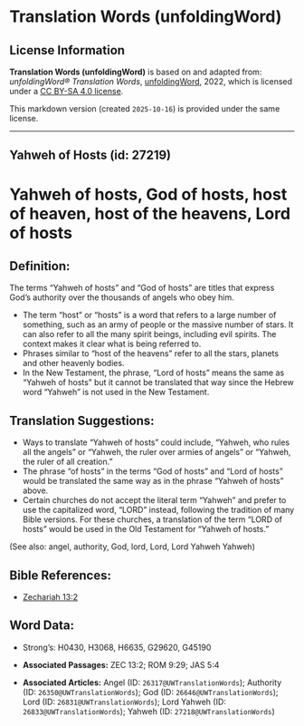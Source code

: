 # Translation Words (unfoldingWord)

## License Information

**Translation Words (unfoldingWord)** is based on and adapted from: _unfoldingWord® Translation Words_, [unfoldingWord](https://unfoldingword.org/utw), 2022, which is licensed under a [CC BY-SA 4.0 license](https://creativecommons.org/licenses/by-sa/4.0/legalcode.en).

This markdown version (created `2025-10-16`) is provided under the same license.



--------------------------------

## Yahweh of Hosts (id: 27219)

Yahweh of hosts, God of hosts, host of heaven, host of the heavens, Lord of hosts
=================================================================================

Definition:
-----------

The terms “Yahweh of hosts” and “God of hosts” are titles that express God’s authority over the thousands of angels who obey him.

* The term “host” or “hosts” is a word that refers to a large number of something, such as an army of people or the massive number of stars. It can also refer to all the many spirit beings, including evil spirits. The context makes it clear what is being referred to.
* Phrases similar to “host of the heavens” refer to all the stars, planets and other heavenly bodies.
* In the New Testament, the phrase, “Lord of hosts” means the same as “Yahweh of hosts” but it cannot be translated that way since the Hebrew word “Yahweh” is not used in the New Testament.

Translation Suggestions:
------------------------

* Ways to translate “Yahweh of hosts” could include, “Yahweh, who rules all the angels” or “Yahweh, the ruler over armies of angels” or “Yahweh, the ruler of all creation.”
* The phrase “of hosts” in the terms “God of hosts” and “Lord of hosts” would be translated the same way as in the phrase “Yahweh of hosts” above.
* Certain churches do not accept the literal term “Yahweh” and prefer to use the capitalized word, “LORD” instead, following the tradition of many Bible versions. For these churches, a translation of the term “LORD of hosts” would be used in the Old Testament for “Yahweh of hosts.”

(See also: angel, authority, God, lord, Lord, Lord Yahweh Yahweh)

Bible References:
-----------------

* [Zechariah 13:2](https://ref.ly/Zech13:2)

Word Data:
----------

* Strong’s: H0430, H3068, H6635, G29620, G45190

* **Associated Passages:** ZEC 13:2; ROM 9:29; JAS 5:4
* **Associated Articles:** Angel (ID: `26317@UWTranslationWords`); Authority (ID: `26350@UWTranslationWords`); God (ID: `26646@UWTranslationWords`); Lord (ID: `26831@UWTranslationWords`); Lord Yahweh (ID: `26833@UWTranslationWords`); Yahweh (ID: `27218@UWTranslationWords`)

